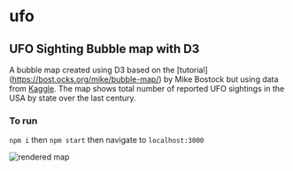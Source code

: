 # ufo

## UFO Sighting Bubble map with D3

A bubble map created using D3 based on the [tutorial] (https://bost.ocks.org/mike/bubble-map/) by Mike Bostock but using data from [Kaggle](https://www.kaggle.com/NUFORC/ufo-sightings).
The map shows total number of reported UFO sightings in the USA by state over the last century.

### To run ###
```npm i```
then 
``` npm start ```
then navigate to 
```localhost:3000```

![rendered map](https://raw.githubusercontent.com/dogle-scottlogic/ufo/master/map.png)
